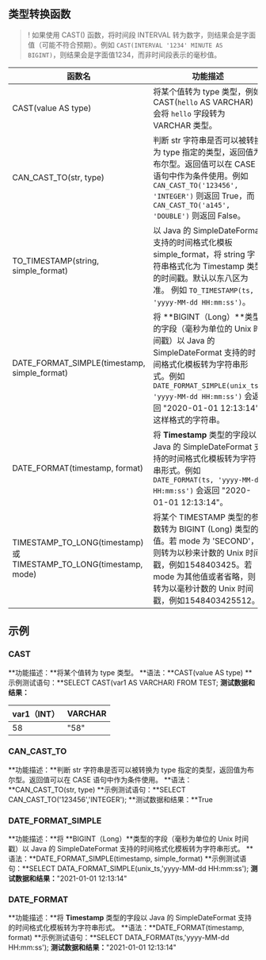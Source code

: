 ## 类型转换函数
> ! 如果使用 CAST() 函数，将时间段 INTERVAL 转为数字，则结果会是字面值（可能不符合预期）。例如 `CAST(INTERVAL '1234' MINUTE AS BIGINT)`，则结果会是字面值1234，而非时间段表示的毫秒值。

| 函数名                                                       | 功能描述                                                     |
| ------------------------------------------------------------ | ------------------------------------------------------------ |
| CAST(value AS type)         | 将某个值转为 type 类型，例如 CAST(`hello` AS VARCHAR) 会将 `hello` 字段转为 VARCHAR 类型。 |
| CAN_CAST_TO(str, type)                | 判断 str 字符串是否可以被转换为 type 指定的类型，返回值为布尔型。返回值可以在 CASE 语句中作为条件使用。例如 `CAN_CAST_TO('123456', 'INTEGER')` 则返回 True，而 `CAN_CAST_TO('a145', 'DOUBLE')` 则返回 False。 |
| TO_TIMESTAMP(string, simple_format)                          | 以 Java 的 SimpleDateFormat 支持的时间格式化模板 simple_format，将 string 字符串格式化为 Timestamp 类型的时间戳。默认以东八区为准。 例如 `TO_TIMESTAMP(ts, 'yyyy-MM-dd HH:mm:ss')`。 |
| DATE_FORMAT_SIMPLE(timestamp, simple_format)                 | 将 **BIGINT（Long）**类型的字段（毫秒为单位的 Unix 时间戳）以 Java 的 SimpleDateFormat 支持的时间格式化模板转为字符串形式。例如 `DATE_FORMAT_SIMPLE(unix_ts, 'yyyy-MM-dd HH:mm:ss')` 会返回 "2020-01-01 12:13:14" 这样格式的字符串。 |
| DATE_FORMAT(timestamp, format)                               | 将 **Timestamp** 类型的字段以 Java 的 SimpleDateFormat 支持的时间格式化模板转为字符串形式。例如 `DATE_FORMAT(ts, 'yyyy-MM-dd HH:mm:ss')` 会返回 "2020-01-01 12:13:14"。 |
| TIMESTAMP_TO_LONG(timestamp) 或 TIMESTAMP_TO_LONG(timestamp, mode) | 将某个 TIMESTAMP 类型的参数转为 BIGINT (Long) 类型的值。若 mode 为 'SECOND'，则转为以秒来计数的 Unix 时间戳，例如1548403425。若 mode 为其他值或者省略，则转为以毫秒计数的 Unix 时间戳，例如1548403425512。 |

## 示例
### CAST
**功能描述：**将某个值转为 type 类型。
**语法：**CAST(value AS type)
**示例测试语句：**SELECT CAST(var1 AS VARCHAR) FROM TEST;
**测试数据和结果：**

| var1（INT） | VARCHAR |
| ----------- | ------- |
| 58          | "58"    |

### CAN_CAST_TO
**功能描述：**判断 str 字符串是否可以被转换为 type 指定的类型，返回值为布尔型。返回值可以在 CASE 语句中作为条件使用。
**语法：**CAN_CAST_TO(str, type)
**示例测试语句：**SELECT CAN_CAST_TO('123456','INTEGER');
**测试数据和结果：**True

### DATE_FORMAT_SIMPLE
**功能描述：**将 **BIGINT（Long）**类型的字段（毫秒为单位的 Unix 时间戳）以 Java 的 SimpleDateFormat 支持的时间格式化模板转为字符串形式。
**语法：**DATE_FORMAT_SIMPLE(timestamp, simple_format)
**示例测试语句：**SELECT DATA_FORMAT_SIMPLE(unix_ts,'yyyy-MM-dd HH:mm:ss');
**测试数据和结果：**"2021-01-01 12:13:14"

### DATE_FORMAT
**功能描述：**将 **Timestamp** 类型的字段以 Java 的 SimpleDateFormat 支持的时间格式化模板转为字符串形式。
**语法：**DATE_FORMAT(timestamp, format)
**示例测试语句：**SELECT DATA_FORMAT(ts,'yyyy-MM-dd HH:mm:ss');
**测试数据和结果：**"2021-01-01 12:13:14"


